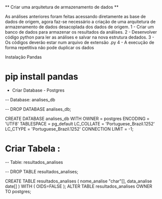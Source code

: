 ** Criar uma arquitetura de armazenamento de dados **

As análises anteriores foram feitas acessando diretamente as base de dados de
origem, agora faz-se necessário a criação de uma arquitetura de armazenamento
de dados desacoplada dos dados de origem.
1 - Criar um banco de dados para armazenar os resultados da análises.
2 - Desenvolver código python para ler as análises e salvar na nova estrutura dedados.
3 - Os códigos deverão estar num arquivo de extensão .py
4 - A execução de forma repetitiva não pode duplicar os dados

Instalação Pandas
# pip install pandas

* Criar Database - Postgres

-- Database: analises_db

-- DROP DATABASE analises_db;

CREATE DATABASE analises_db
  WITH OWNER = postgres
       ENCODING = 'UTF8'
       TABLESPACE = pg_default
       LC_COLLATE = 'Portuguese_Brazil.1252'
       LC_CTYPE = 'Portuguese_Brazil.1252'
       CONNECTION LIMIT = -1;

# Criar Tabela : 

-- Table: resultados_analises

-- DROP TABLE resultados_analises;

CREATE TABLE resultados_analises
(
  nome_analise "char"[],
  data_analise date[]
)
WITH (
  OIDS=FALSE
);
ALTER TABLE resultados_analises
  OWNER TO postgres;
